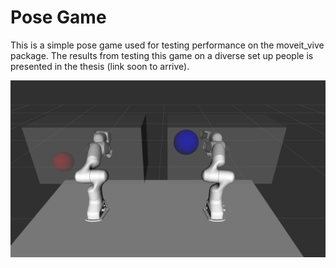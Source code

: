 # Pose Game
This is a simple pose game used for testing performance on the moveit_vive package. The results from testing this game on a diverse set up people is presented in the thesis (link soon to arrive).



<p align="center">
  <img src="./assets/images/pose_game.png" title="Simple demo." width="800">
</p>

